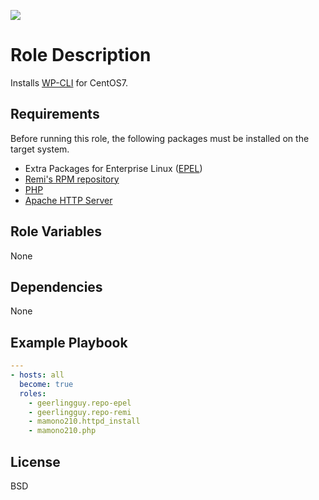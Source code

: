 [![](https://github.com/ansible-roles-mamono210/wp_cli/workflows/build/badge.svg)](https://github.com/ansible-roles-mamono210/wp_cli/actions?query=workflow%3Abuild)

Role Description
=========

Installs [WP-CLI](https://wp-cli.org) for CentOS7.

Requirements
------------

Before running this role, the following packages must be installed on the target system.

* Extra Packages for Enterprise Linux ([EPEL](https://docs.fedoraproject.org/en-US/epel/))
* [Remi's RPM repository](https://rpms.remirepo.net)
* [PHP](https://www.php.net)
* [Apache HTTP Server](https://httpd.apache.org)

Role Variables
--------------

None

Dependencies
------------

None

Example Playbook
----------------

```YAML
---
- hosts: all
  become: true
  roles:
    - geerlingguy.repo-epel
    - geerlingguy.repo-remi
    - mamono210.httpd_install
    - mamono210.php
```

License
-------

BSD
